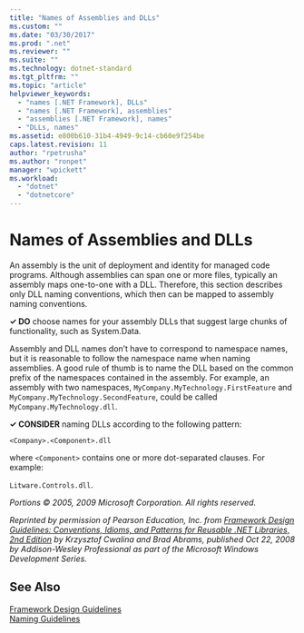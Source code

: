 ```yaml
---
title: "Names of Assemblies and DLLs"
ms.custom: ""
ms.date: "03/30/2017"
ms.prod: ".net"
ms.reviewer: ""
ms.suite: ""
ms.technology: dotnet-standard
ms.tgt_pltfrm: ""
ms.topic: "article"
helpviewer_keywords: 
  - "names [.NET Framework], DLLs"
  - "names [.NET Framework], assemblies"
  - "assemblies [.NET Framework], names"
  - "DLLs, names"
ms.assetid: e800b610-31b4-4949-9c14-cb60e9f254be
caps.latest.revision: 11
author: "rpetrusha"
ms.author: "ronpet"
manager: "wpickett"
ms.workload: 
  - "dotnet"
  - "dotnetcore"
---
```

# Names of Assemblies and DLLs
An assembly is the unit of deployment and identity for managed code programs. Although assemblies can span one or more files, typically an assembly maps one-to-one with a DLL. Therefore, this section describes only DLL naming conventions, which then can be mapped to assembly naming conventions.  
  
 **✓ DO** choose names for your assembly DLLs that suggest large chunks of functionality, such as System.Data.  
  
 Assembly and DLL names don’t have to correspond to namespace names, but it is reasonable to follow the namespace name when naming assemblies. A good rule of thumb is to name the DLL based on the common prefix of the namespaces contained in the assembly. For example, an assembly with two namespaces, `MyCompany.MyTechnology.FirstFeature` and `MyCompany.MyTechnology.SecondFeature`, could be called `MyCompany.MyTechnology.dll`.  
  
 **✓ CONSIDER** naming DLLs according to the following pattern:  
  
 `<Company>.<Component>.dll`  
  
 where `<Component>` contains one or more dot-separated clauses. For example:  
  
 `Litware.Controls.dll`.  
  
 *Portions © 2005, 2009 Microsoft Corporation. All rights reserved.*  
  
 *Reprinted by permission of Pearson Education, Inc. from [Framework Design Guidelines: Conventions, Idioms, and Patterns for Reusable .NET Libraries, 2nd Edition](http://www.informit.com/store/framework-design-guidelines-conventions-idioms-and-9780321545619) by Krzysztof Cwalina and Brad Abrams, published Oct 22, 2008 by Addison-Wesley Professional as part of the Microsoft Windows Development Series.*  
  
## See Also  
 [Framework Design Guidelines](index.md)  
 [Naming Guidelines](naming-guidelines.md)
